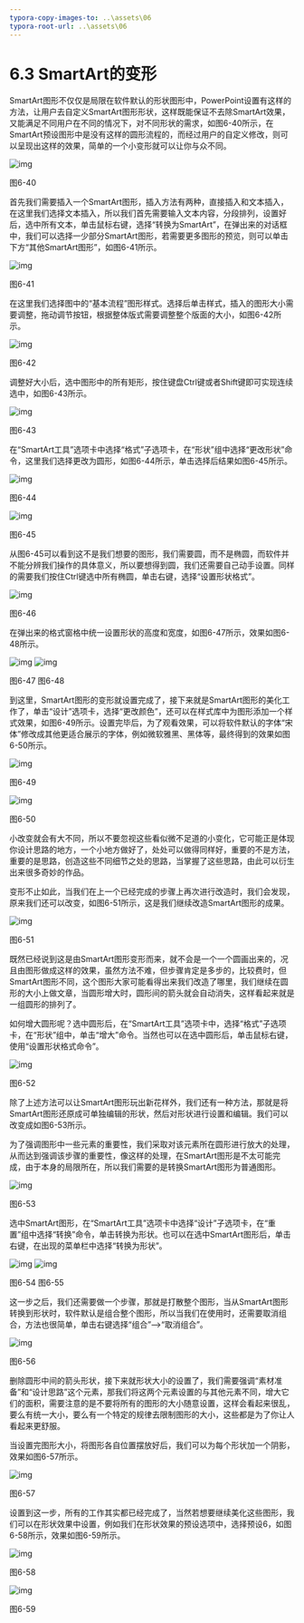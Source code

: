 ```yaml
---
typora-copy-images-to: ..\assets\06
typora-root-url: ..\assets\06
---
```


# 6.3  SmartArt的变形

SmartArt图形不仅仅是局限在软件默认的形状图形中，PowerPoint设置有这样的方法，让用户去自定义SmartArt图形形状，这样既能保证不去除SmartArt效果，又能满足不同用户在不同的情况下，对不同形状的需求，如图6-40所示，在SmartArt预设图形中是没有这样的圆形流程的，而经过用户的自定义修改，则可以呈现出这样的效果，简单的一个小变形就可以让你与众不同。

![img](../../.gitbook/assets/image115%20%281%29.jpg)

图6-40

首先我们需要插入一个SmartArt图形，插入方法有两种，直接插入和文本插入，在这里我们选择文本插入，所以我们首先需要输入文本内容，分段排列，设置好后，选中所有文本，单击鼠标右键，选择“转换为SmartArt”，在弹出来的对话框中，我们可以选择一少部分SmartArt图形，若需要更多图形的预览，则可以单击下方“其他SmartArt图形”，如图6-41所示。

![img](../../.gitbook/assets/image116.jpg)

图6-41

在这里我们选择图中的“基本流程”图形样式。选择后单击样式，插入的图形大小需要调整，拖动调节按钮，根据整体版式需要调整整个版面的大小，如图6-42所示。

![img](../../.gitbook/assets/image117%20%282%29.jpg)

图6-42

调整好大小后，选中图形中的所有矩形，按住键盘Ctrl键或者Shift键即可实现连续选中，如图6-43所示。

![img](../../.gitbook/assets/image118%20%283%29.jpg)

图6-43

在“SmartArt工具”选项卡中选择“格式”子选项卡，在“形状”组中选择“更改形状”命令，这里我们选择更改为圆形，如图6-44所示，单击选择后结果如图6-45所示。

![img](../../.gitbook/assets/image119.png)

图6-44

![img](../../.gitbook/assets/image120%20%281%29.jpg)

图6-45

从图6-45可以看到这不是我们想要的图形，我们需要圆，而不是椭圆，而软件并不能分辨我们操作的具体意义，所以要想得到圆，我们还需要自己动手设置。同样的需要我们按住Ctrl键选中所有椭圆，单击右键，选择“设置形状格式”。

![img](../../.gitbook/assets/image121%20%282%29.jpg)

图6-46

在弹出来的格式窗格中统一设置形状的高度和宽度，如图6-47所示，效果如图6-48所示。

![img](../../.gitbook/assets/image122%20%282%29.jpg) ![img](../../.gitbook/assets/image123%20%283%29.jpg)

图6-47 图6-48

到这里，SmartArt图形的变形就设置完成了，接下来就是SmartArt图形的美化工作了，单击“设计”选项卡，选择“更改颜色”，还可以在样式库中为图形添加一个样式效果，如图6-49所示。设置完毕后，为了观看效果，可以将软件默认的字体“宋体”修改成其他更适合展示的字体，例如微软雅黑、黑体等，最终得到的效果如图6-50所示。

![img](../../.gitbook/assets/image124.png)

图6-49

![img](../../.gitbook/assets/image125.jpg)

图6-50

小改变就会有大不同，所以不要忽视这些看似微不足道的小变化，它可能正是体现你设计思路的地方，一个小地方做好了，处处可以做得同样好，重要的不是方法，重要的是思路，创造这些不同细节之处的思路，当掌握了这些思路，由此可以衍生出来很多奇妙的作品。

变形不止如此，当我们在上一个已经完成的步骤上再次进行改造时，我们会发现，原来我们还可以改变，如图6-51所示，这是我们继续改造SmartArt图形的成果。

![img](../../.gitbook/assets/image126%20%281%29.jpg)

图6-51

既然已经说到这是由SmartArt图形变形而来，就不会是一个一个圆画出来的，况且由图形做成这样的效果，虽然方法不难，但步骤肯定是多步的，比较费时，但SmartArt图形不同，这个图形大家可能看得出来我们改造了哪里，我们继续在圆形的大小上做文章，当圆形增大时，圆形间的箭头就会自动消失，这样看起来就是一组圆形的排列了。

如何增大圆形呢？选中圆形后，在“SmartArt工具”选项卡中，选择“格式”子选项卡，在“形状”组中，单击“增大”命令。当然也可以在选中圆形后，单击鼠标右键，使用“设置形状格式命令”。

![img](../../.gitbook/assets/image127.jpg)

图6-52

除了上述方法可以让SmartArt图形玩出新花样外，我们还有一种方法，那就是将SmartArt图形还原成可单独编辑的形状，然后对形状进行设置和编辑。我们可以改变成如图6-53所示。

为了强调图形中一些元素的重要性，我们采取对该元素所在圆形进行放大的处理，从而达到强调该步骤的重要性，像这样的处理，在SmartArt图形是不太可能完成，由于本身的局限所在，所以我们需要的是转换SmartArt图形为普通图形。

![img](../../.gitbook/assets/image128.jpg)

图6-53

选中SmartArt图形，在“SmartArt工具”选项卡中选择“设计”子选项卡，在“重置”组中选择“转换”命令，单击转换为形状。也可以在选中SmartArt图形后，单击右键，在出现的菜单栏中选择“转换为形状”。

![img](../../.gitbook/assets/image129.png) ![img](../../.gitbook/assets/image130%20%283%29.jpg)

图6-54 图6-55

这一步之后，我们还需要做一个步骤，那就是打散整个图形，当从SmartArt图形转换到形状时，软件默认是组合整个图形，所以当我们在使用时，还需要取消组合，方法也很简单，单击右键选择“组合”——&gt;“取消组合”。

![img](../../.gitbook/assets/image131%20%282%29.jpg)

图6-56

删除圆形中间的箭头形状，接下来就形状大小的设置了，我们需要强调“素材准备”和“设计思路”这个元素，那我们将这两个元素设置的与其他元素不同，增大它们的面积，需要注意的是不要将所有的图形的大小随意设置，这样会看起来很乱，要么有统一大小，要么有一个特定的规律去限制图形的大小，这些都是为了你让人看起来更舒服。

当设置完图形大小，将图形各自位置摆放好后，我们可以为每个形状加一个阴影，效果如图6-57所示。

![img](../../.gitbook/assets/image132.jpg)

图6-57

设置到这一步，所有的工作其实都已经完成了，当然若想要继续美化这些图形，我们可以在形状效果中设置，例如我们在形状效果的预设选项中，选择预设6，如图6-58所示，效果如图6-59所示。

![img](../../.gitbook/assets/image133%20%281%29.jpg)

图6-58

![img](../../.gitbook/assets/image134.jpg)

图6-59

